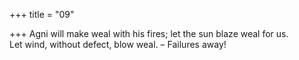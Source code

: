 +++
title = "09"

+++
Agni will make weal with his fires; let the sun blaze weal for us.  
Let wind, without defect, blow weal. – Failures away!  